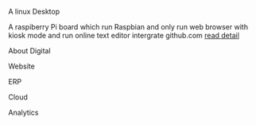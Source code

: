 A linux Desktop

A raspiberry Pi board which run Raspbian and only run web browser with kiosk mode and run online text editor intergrate github.com [read detail](/docs/desktop/)

About Digital

Website

ERP

Cloud

Analytics

